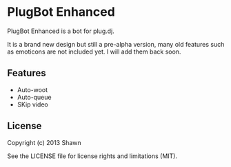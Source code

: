 # PlugBot Enhanced

PlugBot Enhanced is a bot for plug.dj.

It is a brand new design but still a pre-alpha version, many old features
such as emoticons are not included yet. I will add them back soon.

## Features

- Auto-woot
- Auto-queue
- SKip video

## License

Copyright (c) 2013  Shawn

See the LICENSE file for license rights and limitations (MIT).
